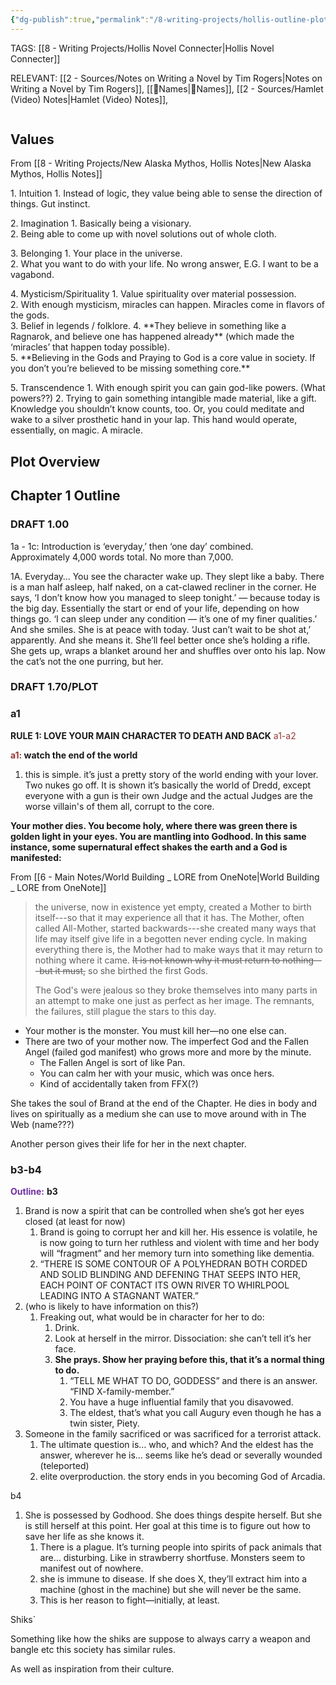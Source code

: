 ```yaml
---
{"dg-publish":true,"permalink":"/8-writing-projects/hollis-outline-plot-notes/"}
---
```


TAGS: [[8 - Writing Projects/Hollis Novel Connecter\|Hollis Novel Connecter]]

RELEVANT:
[[2 - Sources/Notes on Writing a Novel by Tim Rogers\|Notes on Writing a Novel by Tim Rogers]],
[[👧Names\|👧Names]],
[[2 - Sources/Hamlet (Video) Notes\|Hamlet (Video) Notes]], 



```table-of-contents
```


## Values
From [[8 - Writing Projects/New Alaska Mythos, Hollis Notes\|New Alaska Mythos, Hollis Notes]]

1\. Intuition
    1\. Instead of logic, they value being able to sense the direction of things. Gut instinct. 

2\. Imagination 
    1\. Basically being a visionary.  
    2\. Being able to come up with novel solutions out of whole cloth.

3\. Belonging
    1\. Your place in the universe.  
    2\. What you want to do with your life. No wrong answer, E.G. I want to be a vagabond.

4\. Mysticism/Spirituality
    1\. Value spirituality over material possession.   
    2\. With enough mysticism, miracles can happen. Miracles come in flavors of the gods.  
    3\. Belief in legends / folklore. 
    4\. \*\*They believe in something like a Ragnarok, and believe one has happened already\*\* (which made the ‘miracles’ that happen today possible).  
    5\. \*\*Believing in the Gods and Praying to God is a core value in society. If you don’t you’re believed to be missing something core.\*\* 

5\. Transcendence 
    1\. With enough spirit you can gain god-like powers. (What powers??)
    2\. Trying to gain something intangible made material, like a gift. Knowledge you shouldn’t know counts, too.  Or, you could meditate and wake to a silver prosthetic hand in your lap. This hand would operate, essentially, on magic. A miracle. 


## Plot Overview


## Chapter 1 Outline

### DRAFT 1.00
1a - 1c: Introduction is ‘everyday,’ then ‘one day’ combined.  
Approximately 4,000 words total. No more than 7,000.

1A. Everyday… You see the character wake up. They slept like a baby. There is a man half asleep, half naked, on a cat-clawed recliner in the corner. He says, ‘I don’t know how you managed to sleep tonight.’ — because today is the big day. Essentially the start or end of your life, depending on how things go. ‘I can sleep under any condition — it’s one of my finer qualities.’ And she smiles. She is at peace with today. ‘Just can’t wait to be shot at,’ apparently. And she means it. She’ll feel better once she’s holding a rifle. She gets up, wraps a blanket around her and shuffles over onto his lap. Now the cat’s not the one purring, but her.


### DRAFT 1.70/PLOT
### a1
**RULE 1: LOVE YOUR MAIN CHARACTER TO DEATH AND BACK**
<font color="#953734">a1-a2</font>

**<font color="#953734">a1:</font> watch the end of the world**

1. this is simple. it’s just a pretty story of the world ending with your lover. Two nukes go off. It is shown it’s basically the world of Dredd, except everyone with a gun is their own Judge and the actual Judges are the worse villain's of them all, corrupt to the core.


**Your mother dies. You become holy, where there was green there is golden light in your eyes. You are mantling into Godhood. In this same instance, some supernatural effect shakes the earth and a God is manifested:**

From [[6 - Main Notes/World Building _ LORE from OneNote\|World Building _ LORE from OneNote]]
>the universe, now in existence yet empty, created a Mother to birth itself---so that it may experience all that it has. The Mother, often called All-Mother, started backwards---she created many ways that life may itself give life in a begotten never ending cycle. In making everything there is, the Mother had to make ways that it may return to nothing where it came. ~~It is not known why it must return to nothing---but it must,~~ so she birthed the first Gods.  
>
>The God's were jealous so they broke themselves into many parts in an attempt to make one just as perfect as her image. The remnants, the failures, still plague the stars to this day.  
>


- Your mother is the monster. You must kill her—no one else can.
- There are two of your mother now. The imperfect God and the Fallen Angel (failed god manifest) who grows more and more by the minute.
	- The Fallen Angel is sort of like Pan.
	- You can calm her with your music, which was once hers.
	- Kind of accidentally taken from FFX(?)


She takes the soul of Brand at the end of the Chapter. He dies in body and lives on spiritually as a medium she can use to move around with in The Web (name???)

Another person gives their life for her in the next chapter.


### b3-b4

**<font color="#7030a0">Outline:</font>**
**b3**
1. Brand is now a spirit that can be controlled when she’s got her eyes closed (at least for now)
	1. Brand is going to corrupt her and kill her. His essence is volatile, he is now going to turn her ruthless and violent with time and her body will “fragment” and her memory turn into something like dementia. 
	2. “THERE IS SOME CONTOUR OF A POLYHEDRAN BOTH CORDED AND SOLID BLINDING AND DEFENING THAT SEEPS INTO HER, EACH POINT OF CONTACT ITS OWN RIVER TO WHIRLPOOL LEADING INTO A STAGNANT WATER.”
2. (who is likely to have information on this?)
	1. Freaking out, what would be in character for her to do:
		1. Drink.
		2. Look at herself in the mirror. Dissociation: she can’t tell it’s her face.
		3. **She prays. Show her praying before this, that it’s a normal thing to do.**
			1. “TELL ME WHAT TO DO, GODDESS” and there is an answer. “FIND X-family-member.” 
			2. You have a huge influential family that you disavowed. 
			3. The eldest, that’s what you call Augury even though he has a twin sister, Piety. 
3. Someone in the family sacrificed or was sacrificed for a terrorist attack.
	1. The ultimate question is… who, and which? And the eldest has the answer, wherever he is… seems like he’s dead or severally wounded (teleported)
	2. elite overproduction. the story ends in you becoming God of Arcadia. 




b4
1. She is possessed by Godhood. She does things despite herself. But she is still herself at this point. Her goal at this time is to figure out how to save her life as she knows it.
	1. There is a plague. It’s turning people into spirits of pack animals that are… disturbing. Like in strawberry shortfuse. Monsters seem to manifest out of nowhere.
	2. she is immune to disease. If she does X, they’ll extract him into a machine (ghost in the machine) but she will never be the same.
	3. This is her reason to fight—initially, at least.

















Shiks`

Something like how the shiks are suppose to always carry a weapon and bangle etc this society has similar rules. 

As well as inspiration from their culture. 
